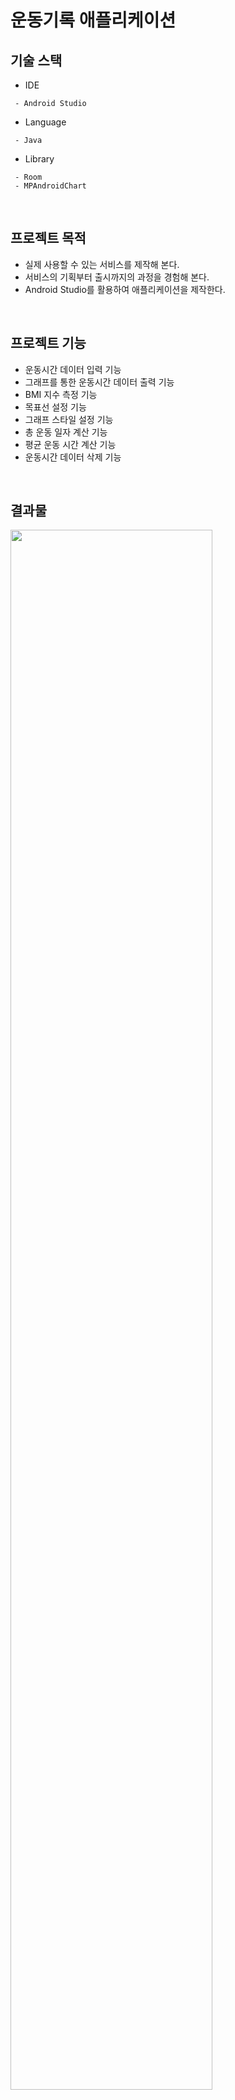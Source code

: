 # 운동기록 애플리케이션

## 기술 스택
* IDE
```
 - Android Studio
```
* Language
```
 - Java
```
* Library
```
 - Room
 - MPAndroidChart
```
</br>

## 프로젝트 목적
* 실제 사용할 수 있는 서비스를 제작해 본다.
* 서비스의 기획부터 출시까지의 과정을 경험해 본다.
* Android Studio를 활용하여 애플리케이션을 제작한다.
</br>

## 프로젝트 기능
* 운동시간 데이터 입력 기능
* 그래프를 통한 운동시간 데이터 출력 기능
* BMI 지수 측정 기능
* 목표선 설정 기능
* 그래프 스타일 설정 기능
* 총 운동 일자 계산 기능
* 평균 운동 시간 계산 기능
* 운동시간 데이터 삭제 기능
</br>

## 결과물
<img src="https://user-images.githubusercontent.com/61148914/134500742-c1907493-8ce6-42d5-ae39-112b619d8fbc.png" width="80%">
</br>

## 링크
* Google Play : https://play.google.com/store/apps/details?id=com.Steadily.exerciseapplication
* Tistory : https://qlsdud0604.tistory.com/14?category=1049816
</br>
